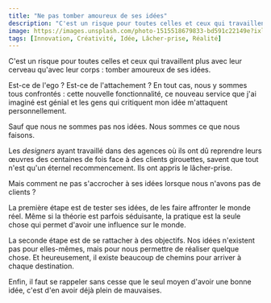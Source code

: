 ```yaml
---
title: "Ne pas tomber amoureux de ses idées"
description: "C'est un risque pour toutes celles et ceux qui travaillent avec leur cerveau plus qu'avec leur corps : tomber amoureux de ses idées."
image: https://images.unsplash.com/photo-1515518679833-bd591c22149e?ixlib=rb-1.2.1&ixid=eyJhcHBfaWQiOjEyMDd9&auto=format&fit=crop&w=1200&q=60
tags: [Innovation, Créativité, Idée, Lâcher-prise, Réalité]
---
```


C'est un risque pour toutes celles et ceux qui travaillent plus avec leur cerveau qu'avec leur corps : tomber amoureux de ses idées.

Est-ce de l'ego ? Est-ce de l'attachement ? En tout cas, nous y sommes tous confrontés : cette nouvelle fonctionnalité, ce nouveau service que j'ai imaginé est génial et les gens qui critiquent mon idée m'attaquent personnellement.

Sauf que nous ne sommes pas nos idées. Nous sommes ce que nous faisons.

Les _designers_ ayant travaillé dans des agences où ils ont dû reprendre leurs œuvres des centaines de fois face à des clients girouettes, savent que tout n'est qu'un éternel recommencement. Ils ont appris le lâcher-prise.

Mais comment ne pas s'accrocher à ses idées lorsque nous n'avons pas de clients ?

La première étape est de tester ses idées, de les faire affronter le monde réel. Même si la théorie est parfois séduisante, la pratique est la seule chose qui permet d'avoir une influence sur le monde.

La seconde étape est de se rattacher à des objectifs. Nos idées n'existent pas pour elles-mêmes, mais pour nous permettre de réaliser quelque chose. Et heureusement, il existe beaucoup de chemins pour arriver à chaque destination.

Enfin, il faut se rappeler sans cesse que le seul moyen d'avoir une bonne idée, c'est d'en avoir déjà plein de mauvaises.
